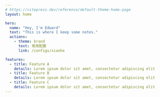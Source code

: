 ```yaml
---
# https://vitepress.dev/reference/default-theme-home-page
layout: home

hero:
  name: "Hey, I'm Edward"
  text: "This is where I keep some notes."
  actions:
    - theme: brand
      text: 常用配置
      link: /configs/xiaohe

features:
  - title: Feature A
    details: Lorem ipsum dolor sit amet, consectetur adipiscing elit
  - title: Feature B
    details: Lorem ipsum dolor sit amet, consectetur adipiscing elit
  - title: Feature C
    details: Lorem ipsum dolor sit amet, consectetur adipiscing elit
---
```


